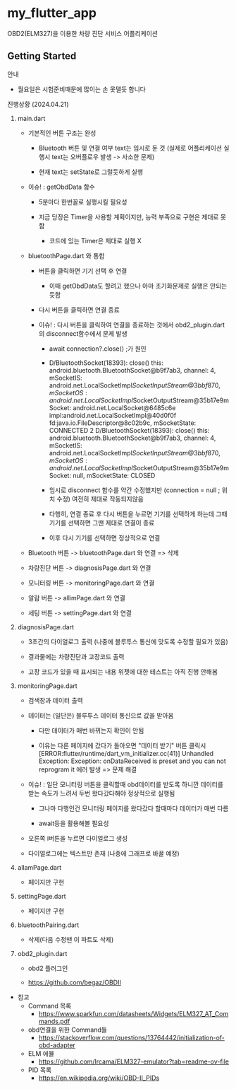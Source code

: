 # my_flutter_app

OBD2(ELM327)을 이용한 차량 진단 서비스 어플리케이션

## Getting Started

안내

- 월요일은 시험준비때문에 많이는 손 못댈듯 합니다

진행상황 (2024.04.21)

1. main.dart

    - 기본적인 버튼 구조는 완성

        - Bluetooth 버튼 및 연결 여부 text는 임시로 둔 것 (실제로 어플리케이션 실행시 text는 오버플로우 발생 -> 사소한 문제)

        - 현재 text는 setState로 그럴듯하게 실행

    - 이슈! : getObdData 함수

        - 5분마다 한번꼴로 실행시킬 필요성

        - 지금 당장은 Timer을 사용할 계획이지만, 능력 부족으로 구현은 제대로 못함

            - 코드에 있는 Timer은 제대로 실행 X

    - bluetoothPage.dart 와 통합

        - 버튼을 클릭하면 기기 선택 후 연결

            - 이때 getObdData도 할려고 했으나 아마 초기화문제로 실행은 안되는듯함

        - 다시 버튼을 클릭하면 연결 종료

        - 이슈! : 다시 버튼을 클릭하여 연결을 종료하는 것에서 obd2_plugin.dart의 disconnect함수에서 문제 발생

            - await connection?.close() ;가 원인

            - D/BluetoothSocket(18393): close() this: android.bluetooth.BluetoothSocket@b9f7ab3, channel: 4, mSocketIS: android.net.LocalSocketImpl$SocketInputStream@3bbf870, mSocketOS: android.net.LocalSocketImpl$SocketOutputStream@35b17e9mSocket: android.net.LocalSocket@6485c6e impl:android.net.LocalSocketImpl@40d0f0f fd:java.io.FileDescriptor@8c02b9c, mSocketState: CONNECTED
            2
            D/BluetoothSocket(18393): close() this: android.bluetooth.BluetoothSocket@b9f7ab3, channel: 4, mSocketIS: android.net.LocalSocketImpl$SocketInputStream@3bbf870, mSocketOS: android.net.LocalSocketImpl$SocketOutputStream@35b17e9mSocket: null, mSocketState: CLOSED 

            - 임시로 disconnect 함수를 약간 수정했지만 (connection = null ; 위치 수정) 여전히 제대로 작동되지않음

            - 다행히, 연결 종료 후 다시 버튼을 누르면 기기를 선택하게 하는데 그때 기기를 선택하면 그땐 제대로 연결이 종료

            - 이후 다시 기기를 선택하면 정상적으로 연결

    - Bluetooth 버튼 -> bluetoothPage.dart 와 연결 => 삭제

    - 차량진단 버튼 -> diagnosisPage.dart 와 연결

    - 모니터링 버튼 -> monitoringPage.dart 와 연결

    - 알람 버튼 -> allimPage.dart 와 연결

    - 세팅 버튼 -> settingPage.dart 와 연결

2. diagnosisPage.dart

    - 3초간의 다이얼로그 출력 (나중에 블루투스 통신에 맞도록 수정할 필요가 있음)

    - 결과물에는 차량진단과 고장코드 출력

    - 고장 코드가 있을 때 표시되는 내용 위젯에 대한 테스트는 아직 진행 안해봄

3. monitoringPage.dart

    - 검색창과 데이터 출력

    - 데이터는 (일단은) 블루투스 데이터 통신으로 값을 받아옴

        - 다만 데이터가 매번 바뀌는지 확인이 안됨

        - 이유는 다른 페이지에 갔다가 돌아오면 "데이터 받기" 버튼 클릭시 
        [ERROR:flutter/runtime/dart_vm_initializer.cc(41)] Unhandled Exception: Exception: onDataReceived is preset and you can not reprogram it
        에러 발생 => 문제 해결

    - 이슈! : 일단 모니터링 버튼을 클릭할때 obd데이터를 받도록 하니깐 데이터를 받는 속도가 느려서 두번 왔다갔다해야 정상적으로 실행됨

        - 그나마 다행인건 모니터링 페이지를 왔다갔다 할때마다 데이터가 매번 다름

        - await등을 활용해볼 필요성

    - 오른쪽 i버튼을 누르면 다이얼로그 생성

    - 다이얼로그에는 텍스트만 존재 (나중에 그래프로 바꿀 예정)

4. allamPage.dart

    - 페이지만 구현

5. settingPage.dart

    - 페이지만 구현

6. bluetoothPairing.dart

    - 삭제(다음 수정땐 이 파트도 삭제)

7. obd2_plugin.dart

    - obd2 플러그인

    - https://github.com/begaz/OBDII

- 참고
    - Command 목록
        - https://www.sparkfun.com/datasheets/Widgets/ELM327_AT_Commands.pdf
    - obd연결을 위한 Command들
        - https://stackoverflow.com/questions/13764442/initialization-of-obd-adapter
    - ELM 에뮬
        - https://github.com/Ircama/ELM327-emulator?tab=readme-ov-file
    - PID 목록
        - https://en.wikipedia.org/wiki/OBD-II_PIDs
